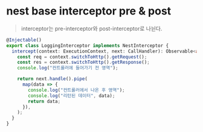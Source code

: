 # nest base interceptor pre & post

> interceptor는 pre-interceptor와 post-interceptor로 나뉜다.

```ts
@Injectable()
export class LoggingInterceptor implements NestInterceptor {
  intercept(context: ExecutionContext, next: CallHandler): Observable<any> {
    const req = context.switchToHttp().getRequest();
    const res = context.switchToHttp().getResponse();
    console.log("컨트롤러에 들어가기 전 영역");

    return next.handle().pipe(
      map(data => {
        console.log("컨트롤러에서 나온 후 영역");
        console.log("리턴된 데이터", data);
        return data;
      }),
    );
  }
}
```
